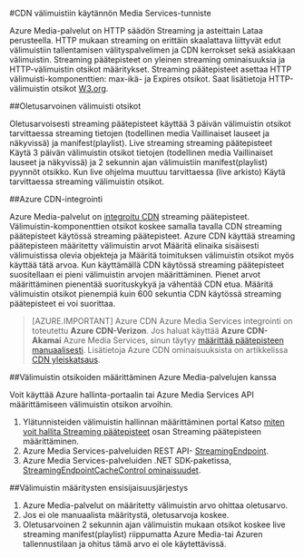 <properties
    pageTitle="CDN välimuistiin käytännön Media Services-tunniste"
    description="Tässä ohjeaiheessa on yleiskuvaus CDN välimuistiin käytännön Media-palveluiden laajennuksen."
    services="media-services,cdn"
    documentationCenter=".NET"
    authors="juliako"
    manager="erikre"
    editor=""/>

<tags
    ms.service="media-services"
    ms.workload="tbd"
    ms.tgt_pltfrm="na"
    ms.devlang="na"
    ms.topic="article"
    ms.date="09/19/2016"
    ms.author="juliako"/>
 
#<a name="cdn-caching-policy-in-media-services-extension"></a>CDN välimuistiin käytännön Media Services-tunniste

Azure Media-palvelut on HTTP säädön Streaming ja asteittain Lataa perusteella. HTTP mukaan streaming on erittäin skaalattava liittyvät edut välimuistiin tallentamisen välityspalvelimen ja CDN kerrokset sekä asiakkaan välimuistin. Streaming päätepisteet on yleinen streaming ominaisuuksia ja HTTP-välimuistin otsikot määritykset. Streaming päätepisteet asettaa HTTP välimuisti-komponenttien: max-ikä- ja Expires otsikot. Saat lisätietoja HTTP-välimuistin otsikot [W3.org](http://www.w3.org/Protocols/rfc2616/rfc2616-sec13.html).

##<a name="default-caching-headers"></a>Oletusarvoinen välimuisti otsikot

Oletusarvoisesti streaming päätepisteet käyttää 3 päivän välimuistin otsikot tarvittaessa streaming tietojen (todellinen media Vaillinaiset lauseet ja näkyvissä) ja manifest(playlist). Live streaming streaming päätepisteet Käytä 3 päivän välimuistin otsikot tietojen (todellinen media Vaillinaiset lauseet ja näkyvissä) ja 2 sekunnin ajan välimuistiin manifest(playlist) pyynnöt otsikko. Kun live ohjelma muuttuu tarvittaessa (live arkisto) Käytä tarvittaessa streaming välimuistin otsikot.

##<a name="azure-cdn-integration"></a>Azure CDN-integrointi

Azure Media-palvelut on [integroitu CDN](https://azure.microsoft.com/updates/azure-media-services-now-fully-integrated-with-azure-cdn/) streaming päätepisteet. Välimuistin-komponenttien otsikot koskee samalla tavalla CDN streaming päätepisteet käytössä streaming päätepisteet. Azure CDN käyttää streaming päätepisteen määritetty välimuistin arvot Määritä elinaika sisäisesti välimuistissa olevia objekteja ja Määritä toimituksen välimuistin otsikot myös käyttää tätä arvoa. Kun käyttämällä CDN käytössä streaming päätepisteet suositellaan ei pieni välimuistin arvojen määrittäminen. Pienet arvot määrittäminen pienentää suorituskykyä ja vähentää CDN etua. Määritä välimuistin otsikot pienempiä kuin 600 sekuntia CDN käytössä streaming päätepisteet ei voi suorittaa.

>[AZURE.IMPORTANT] Azure CDN Azure Media Services integrointi on toteutettu **Azure CDN-Verizon**.  Jos haluat käyttää **Azure CDN-Akamai** Azure Media Services, sinun täytyy [määrittää päätepisteen manuaalisesti](cdn-create-new-endpoint.md).  Lisätietoja Azure CDN ominaisuuksista on artikkelissa [CDN yleiskatsaus](cdn-overview.md).

##<a name="configuring-cache-headers-with-azure-media-services"></a>Välimuistin otsikoiden määrittäminen Azure Media-palvelujen kanssa

Voit käyttää Azure hallinta-portaalin tai Azure Media Services API määrittämiseen välimuistin otsikon arvoihin.

1. Ylätunnisteiden välimuistin hallinnan määrittäminen portal Katso [miten voit hallita Streaming päätepisteet](../media-services/media-services-portal-manage-streaming-endpoints.md) osan Streaming päätepisteen määrittäminen.
2. Azure Media Services-palveluiden REST API- [StreamingEndpoint](https://msdn.microsoft.com/library/azure/dn783468.aspx#StreamingEndpointCacheControl).
3. Azure Media Services-palveluiden .NET SDK-paketissa, [StreamingEndpointCacheControl ominaisuudet](http://go.microsoft.com/fwlink/?LinkId=615302).

##<a name="cache-configuration-precedence-order"></a>Välimuistin määritysten ensisijaisuusjärjestys

1. Azure Media-palvelut on määritetty välimuistin arvo ohittaa oletusarvo.
2. Jos ei ole manuaalista määritystä, oletusarvoja koskee.
3. Oletusarvoinen 2 sekunnin ajan välimuistin mukaan otsikot koskee live streaming manifest(playlist) riippumatta Azure Media-tai Azuren tallennustilaan ja ohitus tämä arvo ei ole käytettävissä.
